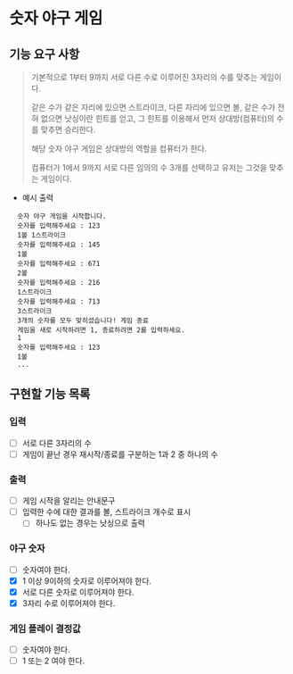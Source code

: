 # 숫자 야구 게임

## 기능 요구 사항

> 기본적으로 1부터 9까지 서로 다른 수로 이루어진 3자리의 수를 맞추는 게임이다.
>
> 같은 수가 같은 자리에 있으면 스트라이크, 다른 자리에 있으면 볼, 같은 수가 전혀 없으면 낫싱이란 힌트를 얻고, 그 힌트를 이용해서 먼저 상대방(컴퓨터)의 수를 맞추면 승리한다.
>
> 해당 숫자 야구 게임은 상대방의 역할을 컴퓨터가 한다.
>
> 컴퓨터가 1에서 9까지 서로 다른 임의의 수 3개를 선택하고 유저는 그것을 맞추는 게임이다.

- 예시 출력

```
  숫자 야구 게임을 시작합니다.
  숫자를 입력해주세요 : 123
  1볼 1스트라이크
  숫자를 입력해주세요 : 145
  1볼
  숫자를 입력해주세요 : 671
  2볼
  숫자를 입력해주세요 : 216
  1스트라이크
  숫자를 입력해주세요 : 713
  3스트라이크
  3개의 숫자를 모두 맞히셨습니다! 게임 종료
  게임을 새로 시작하려면 1, 종료하려면 2를 입력하세요.
  1
  숫자를 입력해주세요 : 123
  1볼
  ...
```

## 구현할 기능 목록

### 입력

- [ ] 서로 다른 3자리의 수
- [ ] 게임이 끝난 경우 재시작/종료를 구분하는 1과 2 중 하나의 수

### 출력

- [ ] 게임 시작을 알리는 안내문구
- [ ] 입력한 수에 대한 결과를 볼, 스트라이크 개수로 표시
    -[ ] 하나도 없는 경우는 낫싱으로 출력

### 야구 숫자

- [ ] 숫자여야 한다.
- [x] 1 이상 9이하의 숫자로 이루어져야 한다.
- [x] 서로 다른 숫자로 이루어져야 한다.
- [x] 3자리 수로 이루어져야 한다.

### 게임 플레이 결정값

- [ ] 숫자여야 한다.
- [ ] 1 또는 2 여야 한다.
